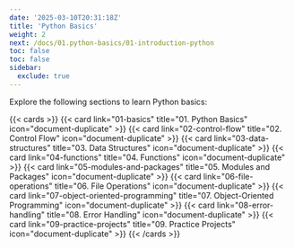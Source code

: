 ```yaml
---
date: '2025-03-10T20:31:18Z'
title: 'Python Basics'
weight: 2
next: /docs/01.python-basics/01-introduction-python
toc: false
toc: false
sidebar:
  exclude: true
---
```


Explore the following sections to learn Python basics:

<!--more-->
<!-- 
<iframe src="https://backendbootcamp.substack.com/embed" width="480" height="320" style="border:1px solid #EEE; background:white;" frameborder="0" scrolling="no"></iframe> -->

{{< cards >}}
  {{< card link="01-basics" title="01. Python Basics" icon="document-duplicate" >}}
  {{< card link="02-control-flow" title="02. Control Flow" icon="document-duplicate" >}}
  {{< card link="03-data-structures" title="03. Data Structures" icon="document-duplicate" >}}
  {{< card link="04-functions" title="04. Functions" icon="document-duplicate" >}}
  {{< card link="05-modules-and-packages" title="05. Modules and Packages" icon="document-duplicate" >}}
  {{< card link="06-file-operations" title="06. File Operations" icon="document-duplicate" >}}
  {{< card link="07-object-oriented-programming" title="07. Object-Oriented Programming" icon="document-duplicate" >}}
  {{< card link="08-error-handling" title="08. Error Handling" icon="document-duplicate" >}}
  {{< card link="09-practice-projects" title="09. Practice Projects" icon="document-duplicate" >}}
{{< /cards >}}